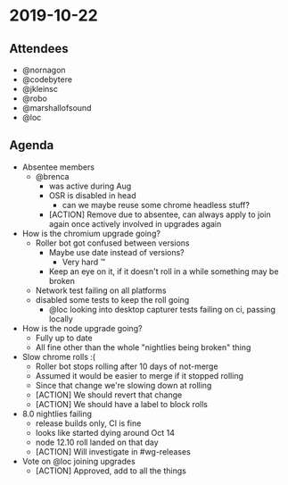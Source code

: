# 2019-10-22

## Attendees

* @nornagon
* @codebytere
* @jkleinsc
* @robo
* @marshallofsound
* @loc

## Agenda

* Absentee members
    * @brenca
        * was active during Aug
        * OSR is disabled in head
            * can we maybe reuse some chrome headless stuff?
        * [ACTION] Remove due to absentee, can always apply to join again once actively involved in upgrades again
* How is the chromium upgrade going?
    * Roller bot got confused between versions
        * Maybe use date instead of versions?
            * Very hard :tm:
        * Keep an eye on it, if it doesn't roll in a while something may be broken
    * Network test failing on all platforms
    * disabled some tests to keep the roll going
        * @loc looking into desktop capturer tests failing on ci, passing locally
* How is the node upgrade going?
    * Fully up to date
    * All fine other than the whole "nightlies being broken" thing
* Slow chrome rolls :(
    * Roller bot stops rolling after 10 days of not-merge
    * Assumed it would be easier to merge if it stopped rolling
    * Since that change we're slowing down at rolling
    * [ACTION] We should revert that change
    * [ACTION] We should have a label to block rolls
* 8.0 nightlies failing
    * release builds only, CI is fine
    * looks like started dying around Oct 14
    * node 12.10 roll landed on that day
    * [ACTION] Will investigate in #wg-releases
* Vote on @loc joining upgrades
    * [ACTION] Approved, add to all the things

